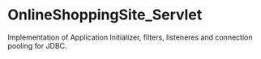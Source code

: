 # OnlineShoppingSite_Servlet
Implementation of Application Initializer, filters, listeneres and connection pooling for JDBC.

